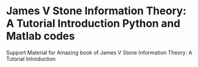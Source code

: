 # James V Stone Information Theory: A Tutorial Introduction  Python and Matlab codes
Support Material for Amazing book of James V Stone Information Theory: A Tutorial Introduction 
